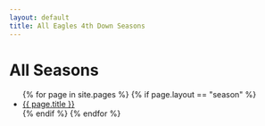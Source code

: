 ```yaml
---
layout: default
title: All Eagles 4th Down Seasons
---
```


# All Seasons

<ul>
  {% for page in site.pages %}
    {% if page.layout == "season" %}
      <li><a href="{{ page.url }}">{{ page.title }}</a></li>
    {% endif %}
  {% endfor %}
</ul>
